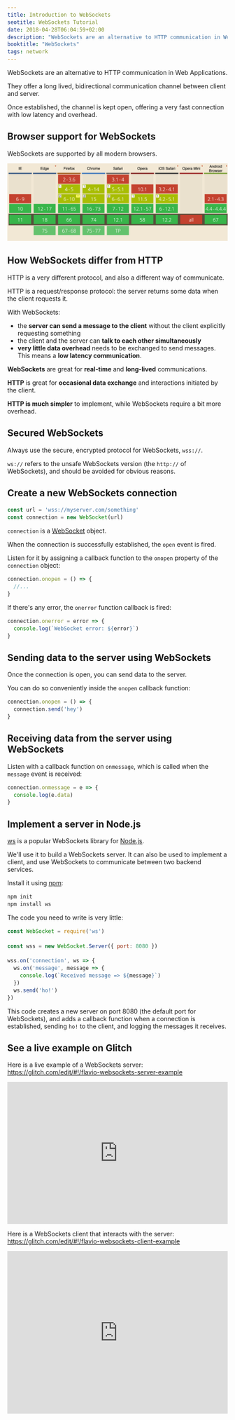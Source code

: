 ```yaml
---
title: Introduction to WebSockets
seotitle: WebSockets Tutorial
date: 2018-04-28T06:04:59+02:00
description: "WebSockets are an alternative to HTTP communication in Web Applications. They offer a long lived, bidirectional communication channel between client and server. Learn how to use them to perform network interactions"
booktitle: "WebSockets"
tags: network
---
```


WebSockets are an alternative to HTTP communication in Web Applications.

They offer a long lived, bidirectional communication channel between client and server.

Once established, the channel is kept open, offering a very fast connection with low latency and overhead.

## Browser support for WebSockets

WebSockets are supported by all modern browsers.

![Browser support for WebSockets](browser-support.png)

## How WebSockets differ from HTTP

HTTP is a very different protocol, and also a different way of communicate.

HTTP is a request/response protocol: the server returns some data when the client requests it.

With WebSockets:

- the **server can send a message to the client** without the client explicitly requesting something
- the client and the server can **talk to each other simultaneously**
- **very little data overhead** needs to be exchanged to send messages. This means a **low latency communication**.

**WebSockets** are great for **real-time** and **long-lived** communications.

**HTTP** is great for **occasional data exchange** and interactions initiated by the client.

**HTTP is much simpler** to implement, while WebSockets require a bit more overhead.

## Secured WebSockets

Always use the secure, encrypted protocol for WebSockets, `wss://`.

`ws://` refers to the unsafe WebSockets version (the `http://` of WebSockets), and should be avoided for obvious reasons.

## Create a new WebSockets connection

```js
const url = 'wss://myserver.com/something'
const connection = new WebSocket(url)
```

`connection` is a [WebSocket](https://developer.mozilla.org/en-US/docs/Web/API/WebSocket) object.

When the connection is successfully established, the `open` event is fired.

Listen for it by assigning a callback function to the `onopen` property of the `connection` object:

```js
connection.onopen = () => {
  //...
}
```

If there's any error, the `onerror` function callback is fired:

```js
connection.onerror = error => {
  console.log(`WebSocket error: ${error}`)
}
```

## Sending data to the server using WebSockets

Once the connection is open, you can send data to the server.

You can do so conveniently inside the `onopen` callback function:

```js
connection.onopen = () => {
  connection.send('hey')
}
```

## Receiving data from the server using WebSockets

Listen with a callback function on `onmessage`, which is called when the `message` event is received:

```js
connection.onmessage = e => {
  console.log(e.data)
}
```

## Implement a server in Node.js

[ws](https://github.com/websockets/ws) is a popular WebSockets library for [Node.js](/nodejs/).

We'll use it to build a WebSockets server. It can also be used to implement a client, and use WebSockets to communicate between two backend services.

Install it using [npm](/npm/):

```bash
npm init
npm install ws
```

The code you need to write is very little:

```js
const WebSocket = require('ws')

const wss = new WebSocket.Server({ port: 8080 })

wss.on('connection', ws => {
  ws.on('message', message => {
    console.log(`Received message => ${message}`)
  })
  ws.send('ho!')
})
```

This code creates a new server on port 8080 (the default port for WebSockets), and adds a callback function when a connection is established, sending `ho!` to the client, and logging the messages it receives.

## See a live example on Glitch

Here is a live example of a WebSockets server: <https://glitch.com/edit/#!/flavio-websockets-server-example>

<!-- Copy and Paste Me -->
<div class="glitch-embed-wrap" style="height: 324px; width: 100%;">
  <iframe src="https://glitch.com/embed/#!/embed/flavio-websockets-server-example?path=server.js&previewSize=0&previewFirst=true" alt="flavio-websockets-server-example on glitch" style="height: 100%; width: 100%; border: 0;"></iframe>
</div>

<p></p>

Here is a WebSockets client that interacts with the server: <https://glitch.com/edit/#!/flavio-websockets-client-example>

<!-- Copy and Paste Me -->
<div class="glitch-embed-wrap" style="height: 371px; width: 100%;">
  <iframe src="https://glitch.com/embed/#!/embed/flavio-websockets-client-example?path=script.js&previewSize=0&previewFirst=true" alt="flavio-websockets-client-example on glitch" style="height: 100%; width: 100%; border: 0;"></iframe>
</div>
